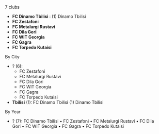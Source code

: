 7 clubs

- **FC Dinamo Tbilisi** : (1) Dinamo Tbilisi
- **FC Zestafoni**
- **FC Metalurgi Rustavi**
- **FC Dila Gori**
- **FC WIT Georgia**
- **FC Gagra**
- **FC Torpedo Kutaisi**




By City

- ? (6): 
  - FC Zestafoni 
  - FC Metalurgi Rustavi 
  - FC Dila Gori 
  - FC WIT Georgia 
  - FC Gagra 
  - FC Torpedo Kutaisi 
- **Tbilisi** (1): FC Dinamo Tbilisi  (1) Dinamo Tbilisi




By Year

- ? (7):   FC Dinamo Tbilisi • FC Zestafoni • FC Metalurgi Rustavi • FC Dila Gori • FC WIT Georgia • FC Gagra • FC Torpedo Kutaisi


